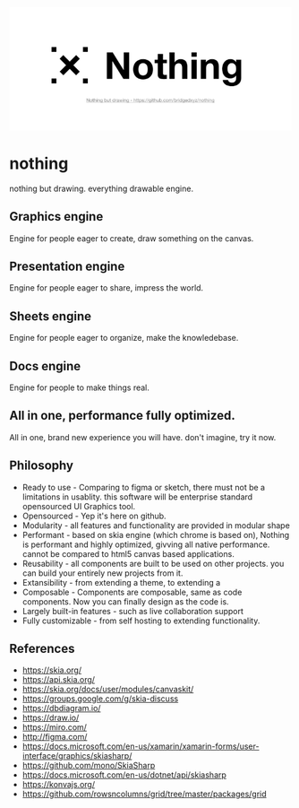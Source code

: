 ![nothing graphics engine logo](./branding/cover.png)

# nothing

nothing but drawing. everything drawable engine.

## Graphics engine

Engine for people eager to create, draw something on the canvas.

## Presentation engine

Engine for people eager to share, impress the world.

## Sheets engine

Engine for people eager to organize, make the knowledebase.

## Docs engine

Engine for people to make things real.

## All in one, performance fully optimized.

All in one, brand new experience you will have. don't imagine, try it now.


## Philosophy

- Ready to use - Comparing to figma or sketch, there must not be a limitations in usablity. this software will be enterprise standard opensourced UI Graphics tool.
- Opensourced - Yep it's here on github.
- Modularity - all features and functionality are provided in modular shape
- Performant - based on skia engine (which chrome is based on), Nothing is performant and highly optimized, givving all native performance. cannot be compared to html5 canvas based applications.
- Reusability - all components are built to be used on other projects. you can build your entirely new projects from it.
- Extansibility - from extending a theme, to extending a 
- Composable - Components are composable, same as code components. Now you can finally design as the code is.
- Largely built-in features - such as live collaboration support
- Fully customizable - from self hosting to extending functionality.

## References

- https://skia.org/
- https://api.skia.org/
- https://skia.org/docs/user/modules/canvaskit/
- https://groups.google.com/g/skia-discuss
- https://dbdiagram.io/
- https://draw.io/
- https://miro.com/
- http://figma.com/
- https://docs.microsoft.com/en-us/xamarin/xamarin-forms/user-interface/graphics/skiasharp/
- https://github.com/mono/SkiaSharp
- https://docs.microsoft.com/en-us/dotnet/api/skiasharp
- https://konvajs.org/
- https://github.com/rowsncolumns/grid/tree/master/packages/grid
